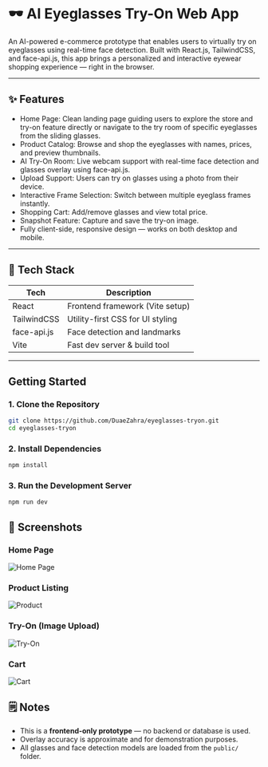# 🕶️ AI Eyeglasses Try-On Web App

An AI-powered e-commerce prototype that enables users to virtually try on eyeglasses using real-time face detection. Built with React.js, TailwindCSS, and face-api.js, this app brings a personalized and interactive eyewear shopping experience — right in the browser.

---

## ✨ Features

- Home Page: Clean landing page guiding users to explore the store and try-on feature directly or navigate to the try room of specific eyeglasses from the sliding glasses.
- Product Catalog: Browse and shop the eyeglasses with names, prices, and preview thumbnails.
- AI Try-On Room: Live webcam support with real-time face detection and glasses overlay using face-api.js.
- Upload Support: Users can try on glasses using a photo from their device.
- Interactive Frame Selection: Switch between multiple eyeglass frames instantly.
- Shopping Cart: Add/remove glasses and view total price.
- Snapshot Feature: Capture and save the try-on image.
- Fully client-side, responsive design — works on both desktop and mobile.

---

## 🔧 Tech Stack

| Tech        | Description                        |
|-------------|------------------------------------|
| React       | Frontend framework (Vite setup)    |
| TailwindCSS | Utility-first CSS for UI styling   |
| face-api.js | Face detection and landmarks       |
| Vite        | Fast dev server & build tool       |

---


##  Getting Started

### 1. Clone the Repository

```bash
git clone https://github.com/DuaeZahra/eyeglasses-tryon.git
cd eyeglasses-tryon
```

### 2. Install Dependencies

```bash
npm install
```

### 3. Run the Development Server

```bash
npm run dev
```

## 📸 Screenshots

### Home Page
![Home Page](public/screenshots/home.png)

### Product Listing
![Product ](public/screenshots/products.png)

### Try-On (Image Upload)
![Try-On ](public/screenshots/tryon.png)

### Cart 
![Cart ](public/screenshots/cart.png)


## 🗒️ Notes

- This is a **frontend-only prototype** — no backend or database is used.
- Overlay accuracy is approximate and for demonstration purposes.
- All glasses and face detection models are loaded from the `public/` folder.


